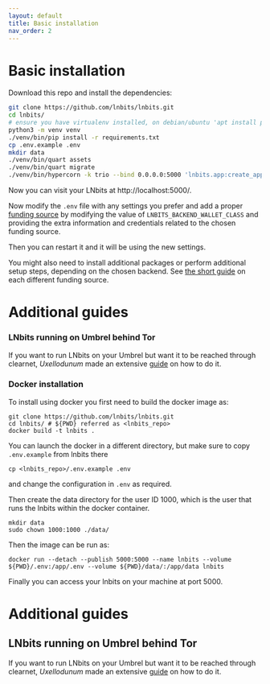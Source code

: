 ```yaml
---
layout: default
title: Basic installation
nav_order: 2
---
```


# Basic installation

Download this repo and install the dependencies:

```sh
git clone https://github.com/lnbits/lnbits.git
cd lnbits/
# ensure you have virtualenv installed, on debian/ubuntu 'apt install python3-venv' should work
python3 -m venv venv
./venv/bin/pip install -r requirements.txt
cp .env.example .env
mkdir data
./venv/bin/quart assets
./venv/bin/quart migrate
./venv/bin/hypercorn -k trio --bind 0.0.0.0:5000 'lnbits.app:create_app()'
```

Now you can visit your LNbits at http://localhost:5000/.

Now modify the `.env` file with any settings you prefer and add a proper [funding source](./wallets.md) by modifying the value of `LNBITS_BACKEND_WALLET_CLASS` and providing the extra information and credentials related to the chosen funding source.

Then you can restart it and it will be using the new settings.

You might also need to install additional packages or perform additional setup steps, depending on the chosen backend. See [the short guide](./wallets.md) on each different funding source.

# Additional guides

### LNbits running on Umbrel behind Tor

If you want to run LNbits on your Umbrel but want it to be reached through clearnet, _Uxellodunum_ made an extensive [guide](https://community.getumbrel.com/t/guide-lnbits-without-tor/604) on how to do it.

### Docker installation

To install using docker you first need to build the docker image as:

```
git clone https://github.com/lnbits/lnbits.git
cd lnbits/ # ${PWD} referred as <lnbits_repo>
docker build -t lnbits .
```

You can launch the docker in a different directory, but make sure to copy `.env.example` from lnbits there

```
cp <lnbits_repo>/.env.example .env
```

and change the configuration in `.env` as required.

Then create the data directory for the user ID 1000, which is the user that runs the lnbits within the docker container.

```
mkdir data
sudo chown 1000:1000 ./data/
```

Then the image can be run as:

```
docker run --detach --publish 5000:5000 --name lnbits --volume ${PWD}/.env:/app/.env --volume ${PWD}/data/:/app/data lnbits
```

Finally you can access your lnbits on your machine at port 5000.

# Additional guides

## LNbits running on Umbrel behind Tor

If you want to run LNbits on your Umbrel but want it to be reached through clearnet, _Uxellodunum_ made an extensive [guide](https://community.getumbrel.com/t/guide-lnbits-without-tor/604) on how to do it.
